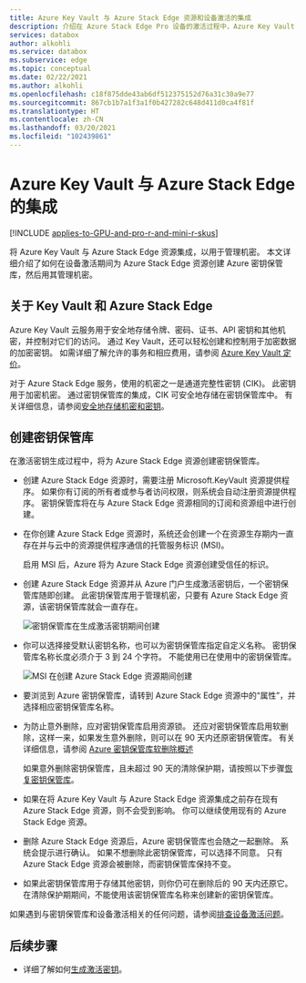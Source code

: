 ```yaml
---
title: Azure Key Vault 与 Azure Stack Edge 资源和设备激活的集成
description: 介绍在 Azure Stack Edge Pro 设备的激活过程中，Azure Key Vault 如何与机密管理关联。
services: databox
author: alkohli
ms.service: databox
ms.subservice: edge
ms.topic: conceptual
ms.date: 02/22/2021
ms.author: alkohli
ms.openlocfilehash: c18f875dde43ab6df512375152d76a31c30a9e77
ms.sourcegitcommit: 867cb1b7a1f3a1f0b427282c648d411d0ca4f81f
ms.translationtype: HT
ms.contentlocale: zh-CN
ms.lasthandoff: 03/20/2021
ms.locfileid: "102439861"
---
```

# <a name="azure-key-vault-integration-with-azure-stack-edge"></a>Azure Key Vault 与 Azure Stack Edge 的集成 

[!INCLUDE [applies-to-GPU-and-pro-r-and-mini-r-skus](../../includes/azure-stack-edge-applies-to-gpu-pro-r-mini-r-sku.md)]

将 Azure Key Vault 与 Azure Stack Edge 资源集成，以用于管理机密。 本文详细介绍了如何在设备激活期间为 Azure Stack Edge 资源创建 Azure 密钥保管库，然后用其管理机密。 


## <a name="about-key-vault-and-azure-stack-edge"></a>关于 Key Vault 和 Azure Stack Edge

Azure Key Vault 云服务用于安全地存储令牌、密码、证书、API 密钥和其他机密，并控制对它们的访问。 通过 Key Vault，还可以轻松创建和控制用于加密数据的加密密钥。 如需详细了解允许的事务和相应费用，请参阅 [Azure Key Vault 定价](https://azure.microsoft.com/pricing/details/key-vault/)。

对于 Azure Stack Edge 服务，使用的机密之一是通道完整性密钥 (CIK)。 此密钥用于加密机密。 通过密钥保管库的集成，CIK 可安全地存储在密钥保管库中。 有关详细信息，请参阅[安全地存储机密和密钥](../key-vault/general/overview.md#securely-store-secrets-and-keys)。


## <a name="key-vault-creation"></a>创建密钥保管库

在激活密钥生成过程中，将为 Azure Stack Edge 资源创建密钥保管库。 

- 创建 Azure Stack Edge 资源时，需要注册 Microsoft.KeyVault 资源提供程序。 如果你有订阅的所有者或参与者访问权限，则系统会自动注册资源提供程序。 密钥保管库将在与 Azure Stack Edge 资源相同的订阅和资源组中进行创建。 

- 在你创建 Azure Stack Edge 资源时，系统还会创建一个在资源生存期内一直存在并与云中的资源提供程序通信的托管服务标识 (MSI)。 

    启用 MSI 后，Azure 将为 Azure Stack Edge 资源创建受信任的标识。

- 创建 Azure Stack Edge 资源并从 Azure 门户生成激活密钥后，一个密钥保管库随即创建。 此密钥保管库用于管理机密，只要有 Azure Stack Edge 资源，该密钥保管库就会一直存在。 

    ![密钥保管库在生成激活密钥期间创建](media/azure-stack-edge-gpu-deploy-prep/azure-stack-edge-resource-3.png)

- 你可以选择接受默认密钥名称，也可以为密钥保管库指定自定义名称。 密钥保管库名称长度必须介于 3 到 24 个字符。 不能使用已在使用中的密钥保管库。 <!--The MSI is then used to authenticate to key vault to retrieve secrets.--> 

    ![MSI 在创建 Azure Stack Edge 资源期间创建](media/azure-stack-edge-gpu-deploy-prep/create-resource-8.png)

- 要浏览到 Azure 密钥保管库，请转到 Azure Stack Edge 资源中的“属性”，并选择相应密钥保管库名称。 

- 为防止意外删除，应对密钥保管库启用资源锁。 还应对密钥保管库启用软删除，这样一来，如果发生意外删除，则可以在 90 天内还原密钥保管库。 有关详细信息，请参阅 [Azure 密钥保管库软删除概述](../key-vault/general/soft-delete-overview.md)

    如果意外删除密钥保管库，且未超过 90 天的清除保护期，请按照以下步骤[恢复密钥保管库](../key-vault/general/key-vault-recovery.md#list-recover-or-purge-soft-deleted-secrets-keys-and-certificates)。 

- 如果在将 Azure Key Vault 与 Azure Stack Edge 资源集成之前存在现有 Azure Stack Edge 资源，则不会受到影响。 你可以继续使用现有的 Azure Stack Edge 资源。 

- 删除 Azure Stack Edge 资源后，Azure 密钥保管库也会随之一起删除。 系统会提示进行确认。 如果不想删除此密钥保管库，可以选择不同意。 只有 Azure Stack Edge 资源会被删除，而密钥保管库保持不变。 

- 如果此密钥保管库用于存储其他密钥，则你仍可在删除后的 90 天内还原它。 在清除保护期期间，不能使用该密钥保管库名称来创建新的密钥保管库。

如果遇到与密钥保管库和设备激活相关的任何问题，请参阅[排查设备激活问题](azure-stack-edge-gpu-troubleshoot-activation.md)。

<!--## Key vault secret management

When you generate an activation key, the following events occur:

1. You request an activation key in the Azure portal. The request is then sent to Key Vault resource provider. 
1. A standard tier key vault with access policy is created and is locked by default. This key vault uses the default name or the custom name that you specified.
1. The key vault authenticates with MSI the request to generate activation key. The MSI is also added to the key vault access policy and a channel integrity key is generated and placed in the key vault.
1. The activation key is returned to the Azure portal. You can then copy this key and use it in the local UI to activate your device.-->



## <a name="next-steps"></a>后续步骤

- 详细了解如何[生成激活密钥](azure-stack-edge-gpu-deploy-prep.md#get-the-activation-key)。